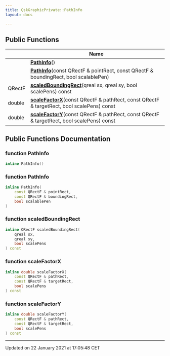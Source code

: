 ```yaml
---
title: QskGraphicPrivate::PathInfo
layout: docs

---
```





## Public Functions

|                | Name           |
| -------------- | -------------- |
| | **[PathInfo](/docs/classes/class_qsk_graphic_private_1_1_path_info/#function-pathinfo)**() |
| | **[PathInfo](/docs/classes/class_qsk_graphic_private_1_1_path_info/#function-pathinfo)**(const QRectF & pointRect, const QRectF & boundingRect, bool scalablePen) |
| QRectF | **[scaledBoundingRect](/docs/classes/class_qsk_graphic_private_1_1_path_info/#function-scaledboundingrect)**(qreal sx, qreal sy, bool scalePens) const |
| double | **[scaleFactorX](/docs/classes/class_qsk_graphic_private_1_1_path_info/#function-scalefactorx)**(const QRectF & pathRect, const QRectF & targetRect, bool scalePens) const |
| double | **[scaleFactorY](/docs/classes/class_qsk_graphic_private_1_1_path_info/#function-scalefactory)**(const QRectF & pathRect, const QRectF & targetRect, bool scalePens) const |

## Public Functions Documentation

### function PathInfo

```cpp
inline PathInfo()
```


### function PathInfo

```cpp
inline PathInfo(
    const QRectF & pointRect,
    const QRectF & boundingRect,
    bool scalablePen
)
```


### function scaledBoundingRect

```cpp
inline QRectF scaledBoundingRect(
    qreal sx,
    qreal sy,
    bool scalePens
) const
```


### function scaleFactorX

```cpp
inline double scaleFactorX(
    const QRectF & pathRect,
    const QRectF & targetRect,
    bool scalePens
) const
```


### function scaleFactorY

```cpp
inline double scaleFactorY(
    const QRectF & pathRect,
    const QRectF & targetRect,
    bool scalePens
) const
```


-------------------------------

Updated on 22 January 2021 at 17:05:48 CET